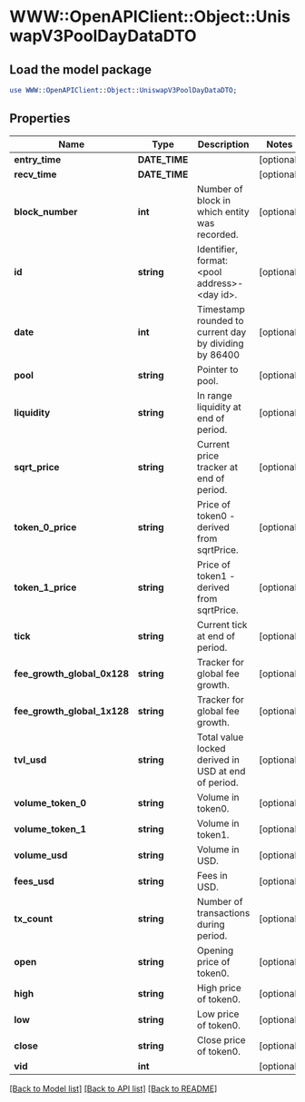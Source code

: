 # WWW::OpenAPIClient::Object::UniswapV3PoolDayDataDTO

## Load the model package
```perl
use WWW::OpenAPIClient::Object::UniswapV3PoolDayDataDTO;
```

## Properties
Name | Type | Description | Notes
------------ | ------------- | ------------- | -------------
**entry_time** | **DATE_TIME** |  | [optional] 
**recv_time** | **DATE_TIME** |  | [optional] 
**block_number** | **int** | Number of block in which entity was recorded. | [optional] 
**id** | **string** | Identifier, format: &lt;pool address&gt;-&lt;day id&gt;. | [optional] 
**date** | **int** | Timestamp rounded to current day by dividing by 86400 | [optional] 
**pool** | **string** | Pointer to pool. | [optional] 
**liquidity** | **string** | In range liquidity at end of period. | [optional] 
**sqrt_price** | **string** | Current price tracker at end of period. | [optional] 
**token_0_price** | **string** | Price of token0 - derived from sqrtPrice. | [optional] 
**token_1_price** | **string** | Price of token1 - derived from sqrtPrice. | [optional] 
**tick** | **string** | Current tick at end of period. | [optional] 
**fee_growth_global_0x128** | **string** | Tracker for global fee growth. | [optional] 
**fee_growth_global_1x128** | **string** | Tracker for global fee growth. | [optional] 
**tvl_usd** | **string** | Total value locked derived in USD at end of period. | [optional] 
**volume_token_0** | **string** | Volume in token0. | [optional] 
**volume_token_1** | **string** | Volume in token1. | [optional] 
**volume_usd** | **string** | Volume in USD. | [optional] 
**fees_usd** | **string** | Fees in USD. | [optional] 
**tx_count** | **string** | Number of transactions during period. | [optional] 
**open** | **string** | Opening price of token0. | [optional] 
**high** | **string** | High price of token0. | [optional] 
**low** | **string** | Low price of token0. | [optional] 
**close** | **string** | Close price of token0. | [optional] 
**vid** | **int** |  | [optional] 

[[Back to Model list]](../README.md#documentation-for-models) [[Back to API list]](../README.md#documentation-for-api-endpoints) [[Back to README]](../README.md)


